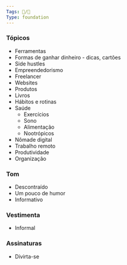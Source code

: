 ```yaml
---
Tags: 🐧/🌿
Type: foundation
---
```


### Tópicos
- Ferramentas
- Formas de ganhar dinheiro - dicas, cartões
- Side hustles
- Empreendedorismo
- Freelancer
- Websites
- Produtos
- Livros
- Hábitos e rotinas
- Saúde
	- Exercícios
	- Sono
	- Alimentação
	- Nootrópicos
- Nômade digital
- Trabalho remoto
- Produtividade
- Organização

### Tom
- Descontraído
- Um pouco de humor
- Informativo

### Vestimenta
- Informal

### Assinaturas
- Divirta-se

